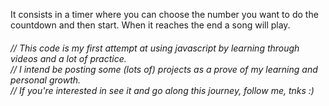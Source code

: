 It consists in a timer where you can choose the number you want to do the countdown and then start. When it reaches the end a song will play.



<h6>
// This code is my first attempt at using javascript by learning through videos and a lot of practice. <br>
// I intend be posting some (lots of) projects as a prove of my learning and personal growth. <br>
// If you're interested in see it and go along this journey, follow me, tnks :) <br>
<h6>
